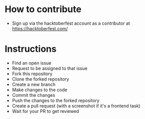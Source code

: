 # How to contribute 
- Sign up via the hacktoberfest account as a contributor at https://hacktoberfest.com/

# Instructions
- Find an open issue 
- Request to be assigned to that issue
- Fork this repository
- Clone the forked repository
- Create a new branch
- Make changes to the code
- Commit the changes
- Push the changes to the forked repository
- Create a pull request (with a screenshot if it's a frontend task)
- Wait for your PR to get reviewed
